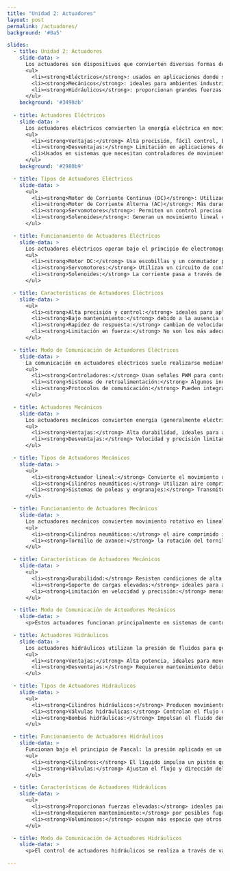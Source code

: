 ```yaml
---
title: "Unidad 2: Actuadores"
layout: post
permalink: /actuadores/
background: '#0a5'

slides:
  - title: Unidad 2: Actuadores
    slide-data: >
      Los actuadores son dispositivos que convierten diversas formas de energía en movimiento, siendo fundamentales en sistemas de automatización. Sus aplicaciones van desde la robótica hasta sistemas industriales y médicos. Existen tres tipos principales de actuadores, cada uno adecuado para distintos propósitos:
      <ul>
        <li><strong>Eléctricos</strong>: usados en aplicaciones donde se requiere precisión y velocidad.</li>
        <li><strong>Mecánicos</strong>: ideales para ambientes industriales y cargas pesadas.</li>
        <li><strong>Hidráulicos</strong>: proporcionan grandes fuerzas para tareas pesadas.</li>
      </ul>
    background: '#3498db'
   
  - title: Actuadores Eléctricos
    slide-data: >
      Los actuadores eléctricos convierten la energía eléctrica en movimiento. Son los más comunes en aplicaciones que requieren control preciso, como en robótica y sistemas automatizados. 
      <ul>
        <li><strong>Ventajas:</strong> Alta precisión, fácil control, bajo mantenimiento.</li>
        <li><strong>Desventajas:</strong> Limitación en aplicaciones de alta fuerza y consumo de energía en ciertas aplicaciones.</li>
        <li>Usados en sistemas que necesitan controladores de movimiento y sistemas de retroalimentación.</li>
      </ul>
    background: '#2980b9'

  - title: Tipos de Actuadores Eléctricos
    slide-data: >
      <ul>
        <li><strong>Motor de Corriente Continua (DC)</strong>: Utilizado en aplicaciones de baja potencia, permite un control sencillo de la velocidad y dirección.</li>
        <li><strong>Motor de Corriente Alterna (AC)</strong>: Más duradero y usado en aplicaciones industriales. A menudo usado en ventiladores y bombas.</li>
        <li><strong>Servomotores</strong>: Permiten un control preciso de la posición y son usados en sistemas robóticos.</li>
        <li><strong>Solenoides</strong>: Generan un movimiento lineal cuando se aplica corriente, usados en válvulas y cerraduras automáticas.</li>
      </ul>

  - title: Funcionamiento de Actuadores Eléctricos
    slide-data: >
      Los actuadores eléctricos operan bajo el principio de electromagnetismo. Por ejemplo, en motores de corriente continua, un campo magnético generado por bobinas de alambre induce el movimiento en el rotor, creando movimiento rotativo.
      <ul>
        <li><strong>Motor DC:</strong> Usa escobillas y un conmutador para mantener el rotor en movimiento. El voltaje aplicado controla la velocidad.</li>
        <li><strong>Servomotores:</strong> Utilizan un circuito de control que permite ajustar la posición del eje de salida.</li>
        <li><strong>Solenoides:</strong> La corriente pasa a través de una bobina, generando un campo magnético que atrae un émbolo de metal hacia el centro de la bobina.</li>
      </ul>

  - title: Características de Actuadores Eléctricos
    slide-data: >
      <ul>
        <li><strong>Alta precisión y control:</strong> ideales para aplicaciones que requieren movimientos exactos.</li>
        <li><strong>Bajo mantenimiento:</strong> debido a la ausencia de componentes hidráulicos o mecánicos pesados.</li>
        <li><strong>Rapidez de respuesta:</strong> cambian de velocidad y dirección casi instantáneamente al ajustar el voltaje o la corriente.</li>
        <li><strong>Limitación en fuerza:</strong> No son los más adecuados para tareas que requieren fuerza extrema.</li>
      </ul>

  - title: Modo de Comunicación de Actuadores Eléctricos
    slide-data: >
      La comunicación en actuadores eléctricos suele realizarse mediante señales digitales, como PWM (modulación por ancho de pulso), que permite ajustar variables como velocidad y posición.
      <ul>
        <li><strong>Controladores:</strong> Usan señales PWM para controlar la velocidad y dirección.</li>
        <li><strong>Sistemas de retroalimentación:</strong> Algunos incluyen sensores de posición o velocidad para permitir un control preciso.</li>
        <li><strong>Protocolos de comunicación:</strong> Pueden integrarse en redes como Modbus o CAN para aplicaciones industriales.</li>
      </ul>

  - title: Actuadores Mecánicos
    slide-data: >
      Los actuadores mecánicos convierten energía (generalmente eléctrica o manual) en movimiento a través de mecanismos como engranajes, tornillos y correas.
      <ul>
        <li><strong>Ventajas:</strong> Alta durabilidad, ideales para ambientes industriales y aplicaciones de alta carga.</li>
        <li><strong>Desventajas:</strong> Velocidad y precisión limitadas comparadas con otros tipos de actuadores.</li>
      </ul>

  - title: Tipos de Actuadores Mecánicos
    slide-data: >
      <ul>
        <li><strong>Actuador lineal:</strong> Convierte el movimiento rotativo en lineal mediante tornillos o cilindros.</li>
        <li><strong>Cilindros neumáticos:</strong> Utilizan aire comprimido para generar movimiento.</li>
        <li><strong>Sistemas de poleas y engranajes:</strong> Transmiten y multiplican fuerza a través de relaciones de engranajes.</li>
      </ul>

  - title: Funcionamiento de Actuadores Mecánicos
    slide-data: >
      Los actuadores mecánicos convierten movimiento rotativo en lineal a través de sistemas de engranajes o tornillos de avance. Por ejemplo, un tornillo giratorio impulsa una tuerca en línea recta.
      <ul>
        <li><strong>Cilindros neumáticos:</strong> el aire comprimido impulsa un émbolo para mover una carga.</li>
        <li><strong>Tornillo de avance:</strong> la rotación del tornillo mueve la tuerca linealmente.</li>
      </ul>

  - title: Características de Actuadores Mecánicos
    slide-data: >
      <ul>
        <li><strong>Durabilidad:</strong> Resisten condiciones de alta demanda en entornos industriales.</li>
        <li><strong>Soporte de cargas elevadas:</strong> ideales para aplicaciones de carga pesada.</li>
        <li><strong>Limitación en velocidad y precisión:</strong> menos adecuados para aplicaciones de alta velocidad.</li>
      </ul>

  - title: Modo de Comunicación de Actuadores Mecánicos
    slide-data: >
      <p>Estos actuadores funcionan principalmente en sistemas de control mecánico directo. Sin embargo, algunos modelos pueden conectarse a sistemas automatizados mediante controladores mecánicos o eléctricos.</p>

  - title: Actuadores Hidráulicos
    slide-data: >
      Los actuadores hidráulicos utilizan la presión de fluidos para generar movimiento. Su capacidad para generar grandes fuerzas los hace ideales para tareas industriales.
      <ul>
        <li><strong>Ventajas:</strong> Alta potencia, ideales para mover grandes cargas.</li>
        <li><strong>Desventajas:</strong> Requieren mantenimiento debido a fugas de fluido.</li>
      </ul>

  - title: Tipos de Actuadores Hidráulicos
    slide-data: >
      <ul>
        <li><strong>Cilindros hidráulicos:</strong> Producen movimiento lineal.</li>
        <li><strong>Válvulas hidráulicas:</strong> Controlan el flujo del líquido.</li>
        <li><strong>Bombas hidráulicas:</strong> Impulsan el fluido dentro del sistema.</li>
      </ul>

  - title: Funcionamiento de Actuadores Hidráulicos
    slide-data: >
      Funcionan bajo el principio de Pascal: la presión aplicada en un sistema cerrado se transmite con igual intensidad en todas las direcciones.
      <ul>
        <li><strong>Cilindros:</strong> El líquido impulsa un pistón que genera movimiento.</li>
        <li><strong>Válvulas:</strong> Ajustan el flujo y dirección del fluido, permitiendo controlar la fuerza y velocidad.</li>
      </ul>

  - title: Características de Actuadores Hidráulicos
    slide-data: >
      <ul>
        <li><strong>Proporcionan fuerzas elevadas:</strong> ideales para aplicaciones industriales pesadas.</li>
        <li><strong>Requieren mantenimiento:</strong> por posibles fugas de fluido o desgaste de piezas.</li>
        <li><strong>Voluminosos:</strong> ocupan más espacio que otros actuadores.</li>
      </ul>

  - title: Modo de Comunicación de Actuadores Hidráulicos
    slide-data: >
      <p>El control de actuadores hidráulicos se realiza a través de válvulas y sistemas de presión. En aplicaciones automatizadas, suelen integrarse con sensores de presión y caudal para ajustar la fuerza en tiempo real.</p>

---
```

